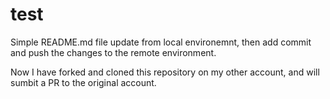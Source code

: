 # test

Simple README.md file update from local environemnt, then add commit and push the changes to the remote environment.

Now I have forked and cloned this repository on my other account, and will sumbit a PR to the original account.